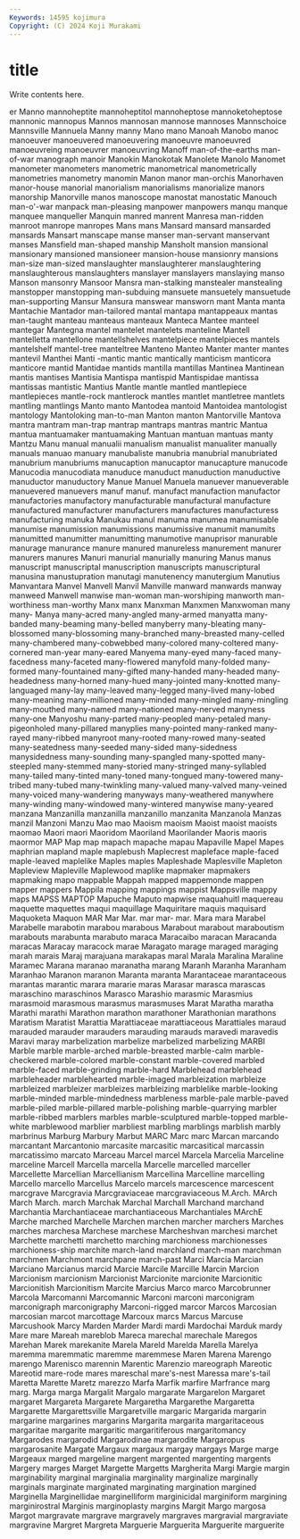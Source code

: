 ```yaml
---
Keywords: 14595 kojimura
Copyright: (C) 2024 Koji Murakami
---
```


# title

Write contents here.



er Manno mannoheptite mannoheptitol mannoheptose mannoketoheptose
mannonic mannopus Mannos mannosan mannose mannoses Mannschoice Mannsville Mannuela Manny
manny Mano mano Manoah Manobo manoc manoeuver manoeuvered manoeuvering manoeuvre
manoeuvred manoeuvreing manoeuvrer manoeuvring Manoff man-of-the-earths man-of-war manograph manoir Manokin
Manokotak Manolete Manolo Manomet manometer manometers manometric manometrical manometrically manometries
manometry manomin Manon manor man-orchis Manorhaven manor-house manorial manorialism manorialisms
manorialize manors manorship Manorville manos manoscope manostat manostatic Manouch man-o'-war
manpack man-pleasing manpower manpowers manqu manque manquee manqueller Manquin manred
manrent Manresa man-ridden manroot manrope manropes Mans mans Mansard mansard
mansarded mansards Mansart manscape manse manser man-servant manservant manses Mansfield
man-shaped manship Mansholt mansion mansional mansionary mansioned mansioneer mansion-house mansionry
mansions man-size man-sized manslaughter manslaughterer manslaughtering manslaughterous manslaughters manslayer manslayers
manslaying manso Manson mansonry Mansoor Mansra man-stalking manstealer manstealing manstopper
manstopping man-subduing mansuete mansuetely mansuetude man-supporting Mansur Mansura manswear mansworn
mant Manta manta Mantachie Mantador man-tailored mantal mantapa mantappeaux mantas
man-taught manteau manteaus manteaux Manteca Mantee manteel mantegar Mantegna mantel
mantelet mantelets manteline Mantell mantelletta mantellone mantellshelves mantelpiece mantelpieces mantels
mantelshelf mantel-tree manteltree Manteno Manteo Manter manter mantes mantevil Manthei
Manti -mantic mantic mantically manticism manticora manticore mantid Mantidae mantids
mantilla mantillas Mantinea Mantinean mantis mantises Mantisia Mantispa mantispid Mantispidae
mantissa mantissas mantistic Mantius Mantle mantle mantled mantlepiece mantlepieces mantle-rock
mantlerock mantles mantlet mantletree mantlets mantling mantlings Manto manto Mantodea
mantoid Mantoidea mantologist mantology Mantoloking man-to-man Manton manton Mantorville Mantova
mantra mantram man-trap mantrap mantraps mantras mantric Mantua mantua mantuamaker
mantuamaking Mantuan mantuan mantuas manty Mantzu Manu manual manualii manualism
manualist manualiter manually manuals manuao manuary manubaliste manubria manubrial manubriated
manubrium manubriums manucaption manucaptor manucapture manucode Manucodia manucodiata manuduce manuduct
manuduction manuductive manuductor manuductory Manue Manuel Manuela manuever manueverable manuevered
manuevers manuf manuf. manufact manufaction manufactor manufactories manufactory manufacturable manufactural
manufacture manufactured manufacturer manufacturers manufactures manufacturess manufacturing manuka Manukau manul
manuma manumea manumisable manumise manumission manumissions manumissive manumit manumits manumitted
manumitter manumitting manumotive manuprisor manurable manurage manurance manure manured manureless
manurement manurer manurers manures Manuri manurial manurially manuring Manus manus
manuscript manuscriptal manuscription manuscripts manuscriptural manusina manustupration manutagi manutenency manutergium
Manutius Manvantara Manvel Manvell Manvil Manville manward manwards manway manweed
Manwell manwise man-woman man-worshiping manworth man-worthiness man-worthy Manx manx Manxman
Manxmen Manxwoman many many- Manya many-acred many-angled many-armed manyatta many-banded
many-beaming many-belled manyberry many-bleating many-blossomed many-blossoming many-branched many-breasted many-celled many-chambered
many-cobwebbed many-colored many-coltered many-cornered man-year many-eared Manyema many-eyed many-faced many-facedness
many-faceted many-flowered manyfold many-folded many-formed many-fountained many-gifted many-handed many-headed many-headedness
many-horned many-hued many-jointed many-knotted many-languaged many-lay many-leaved many-legged many-lived many-lobed
many-meaning many-millioned many-minded many-mingled many-mingling many-mouthed many-named many-nationed many-nerved manyness
many-one Manyoshu many-parted many-peopled many-petaled many-pigeonholed many-pillared manyplies many-pointed many-ranked
many-rayed many-ribbed manyroot many-rooted many-rowed many-seated many-seatedness many-seeded many-sided many-sidedness
manysidedness many-sounding many-spangled many-spotted many-steepled many-stemmed many-storied many-stringed many-syllabled many-tailed
many-tinted many-toned many-tongued many-towered many-tribed many-tubed many-twinkling many-valued many-valved many-veined
many-voiced many-wandering manyways many-weathered manywhere many-winding many-windowed many-wintered manywise many-yeared
manzana Manzanilla manzanilla manzanillo manzanita Manzanola Manzas manzil Manzoni Manzu
Mao mao Maoism maoism Maoist maoist maoists maomao Maori maori
Maoridom Maoriland Maorilander Maoris maoris maormor MAP Map map mapach
mapache mapau Mapaville Mapel Mapes maphrian mapland maple maplebush Maplecrest
mapleface maple-faced maple-leaved maplelike Maples maples Mapleshade Maplesville Mapleton Mapleview
Mapleville Maplewood maplike mapmaker mapmakers mapmaking mapo mappable Mappah mapped
mappemonde mappen mapper mappers Mappila mapping mappings mappist Mappsville mappy
maps MAPSS MAPTOP Mapuche Maputo mapwise maquahuitl maquereau maquette maquettes
maqui maquillage Maquiritare maquis maquisard Maquoketa Maquon MAR Mar Mar.
mar mar- mar. Mara mara Marabel Marabelle marabotin marabou marabous
Marabout marabout maraboutism marabouts marabunta marabuto maraca Maracaibo maracan Maracanda
maracas Maracay maracock marae Maragato marage maraged maraging marah marais
Maraj marajuana marakapas maral Marala Maralina Maraline Maramec Marana maranao
maranatha marang Maranh Maranha Maranham Maranhao Maranon maranon Maranta maranta
Marantaceae marantaceous marantas marantic marara mararie maras Marasar marasca marascas
maraschino maraschinos Marasco Marashio marasmic Marasmius marasmoid marasmous marasmus marasmuses
Marat Maratha maratha Marathi marathi Marathon marathon marathoner Marathonian marathons
Maratism Maratist Marattia Marattiaceae marattiaceous Marattiales maraud marauded marauder marauders
marauding marauds maravedi maravedis Maravi maray marbelization marbelize marbelized marbelizing
MARBI Marble marble marble-arched marble-breasted marble-calm marble-checkered marble-colored marble-constant marble-covered
marbled marble-faced marble-grinding marble-hard Marblehead marblehead marbleheader marblehearted marble-imaged marbleization
marbleize marbleized marbleizer marbleizes marbleizing marblelike marble-looking marble-minded marble-mindedness marbleness
marble-pale marble-paved marble-piled marble-pillared marble-polishing marble-quarrying marbler marble-ribbed marblers marbles
marble-sculptured marble-topped marble-white marblewood marblier marbliest marbling marblings marblish marbly
marbrinus Marburg Marbury Marbut MARC Marc marc Marcan marcando marcantant
Marcantonio marcasite marcasitic marcasitical marcassin marcatissimo marcato Marceau Marcel marcel
Marcela Marcelia Marceline marceline Marcell Marcella marcella Marcelle marcelled marceller
Marcellette Marcellian Marcellianism Marcellina Marcelline marcelling Marcello marcello Marcellus Marcelo
marcels marcescence marcescent marcgrave Marcgravia Marcgraviaceae marcgraviaceous M.Arch. MArch March
March. march Marchak Marchal Marchall Marchand marchand Marchantia Marchantiaceae marchantiaceous
Marchantiales MArchE Marche marched Marchelle Marchen marchen marcher marchers Marches
marches marchesa Marchese marchese Marcheshvan marchesi marchet Marchette marchetti marchetto
marching marchioness marchionesses marchioness-ship marchite march-land marchland march-man marchman marchmen
Marchmont marchpane march-past Marci Marcia Marcian Marciano Marcianus marcid Marcie
Marcile Marcille Marcin Marcion Marcionism marcionism Marcionist Marcionite marcionite Marcionitic
Marcionitish Marcionitism Marcite Marcius Marco marco Marcobrunner Marcola Marcomanni Marcomannic
Marconi marconi marconigram marconigraph marconigraphy Marconi-rigged marcor Marcos Marcosian marcosian
marcot marcottage Marcoux marcs Marcus Marcuse Marcushook Marcy Marden Marder
Mardi mardi Mardochai Marduk mardy Mare mare Mareah mareblob Mareca
marechal marechale Maregos Marehan Marek marekanite Marela Mareld Marelda Marella
Marelya maremma maremmatic maremme maremmese Maren Marena Marengo marengo Marenisco
marennin Marentic Marenzio mareograph Mareotic Mareotid mare-rode mares mareschal mare's-nest
Maressa mare's-tail Maretta Marette Maretz marezzo Marfa Marfik marfire Marfrance
marg marg. Marga marga Margalit Margalo margarate Margarelon Margaret margaret
Margareta Margarete Margaretha Margarethe Margaretta Margarette Margarettsville Margaretville margaric Margarida
margarin margarine margarines margarins Margarita margarita margaritaceous margaritae margarite margaritic
margaritiferous margaritomancy Margarodes margarodid Margarodinae margarodite Margaropus margarosanite Margate Margaux
margaux margay margays Marge marge Margeaux marged margeline margent margented
margenting margents Margery marges Marget Margette Margetts Margherita Margi Margie
margin marginability marginal marginalia marginality marginalize marginally marginals marginate marginated
marginating margination margined Marginella Marginellidae marginelliform marginicidal marginiform margining marginirostral
Marginis marginoplasty margins Margit Margo margosa Margot margravate margrave margravely
margraves margravial margraviate margravine Margret Margreta Marguerie Marguerita Marguerite marguerite

